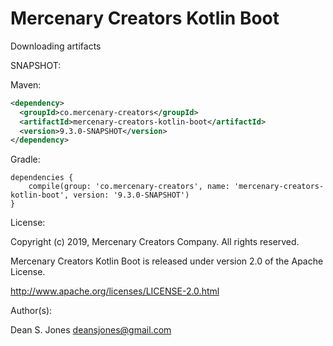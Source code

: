 Mercenary Creators Kotlin Boot
======

Downloading artifacts

SNAPSHOT:

Maven:
```xml
<dependency>
  <groupId>co.mercenary-creators</groupId>
  <artifactId>mercenary-creators-kotlin-boot</artifactId>
  <version>9.3.0-SNAPSHOT</version>
</dependency>
```
Gradle:
```
dependencies {
    compile(group: 'co.mercenary-creators', name: 'mercenary-creators-kotlin-boot', version: '9.3.0-SNAPSHOT')
}
```

License:

Copyright (c) 2019, Mercenary Creators Company. All rights reserved.

Mercenary Creators Kotlin Boot is released under version 2.0 of the Apache License.

http://www.apache.org/licenses/LICENSE-2.0.html

Author(s):

Dean S. Jones
deansjones@gmail.com

